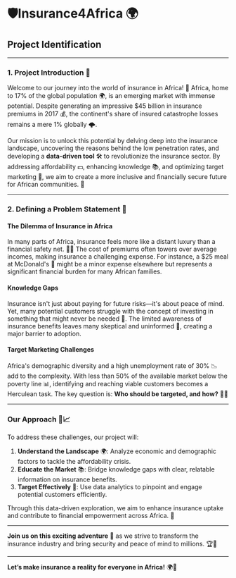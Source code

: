 # 🛡️Insurance4Africa 🌍

## Project Identification

---

### 1. Project Introduction 🚀

Welcome to our journey into the world of insurance in Africa! 🌟 Africa, home to 17% of the global population 🌍, is an emerging market with immense potential. Despite generating an impressive $45 billion in insurance premiums in 2017 💰, the continent's share of insured catastrophe losses remains a mere 1% globally 🌩️.

Our mission is to unlock this potential by delving deep into the insurance landscape, uncovering the reasons behind the low penetration rates, and developing a **data-driven tool** 🛠️ to revolutionize the insurance sector. By addressing affordability 💵, enhancing knowledge 📚, and optimizing target marketing 🎯, we aim to create a more inclusive and financially secure future for African communities. 🤝

---

### 2. Defining a Problem Statement 🧩

#### The Dilemma of Insurance in Africa

In many parts of Africa, insurance feels more like a distant luxury than a financial safety net. 🚫💡 The cost of premiums often towers over average incomes, making insurance a challenging expense. For instance, a $25 meal at McDonald's 🍔 might be a minor expense elsewhere but represents a significant financial burden for many African families.

#### Knowledge Gaps

Insurance isn't just about paying for future risks—it's about peace of mind. Yet, many potential customers struggle with the concept of investing in something that might never be needed 🤔. The limited awareness of insurance benefits leaves many skeptical and uninformed 🧐, creating a major barrier to adoption.

#### Target Marketing Challenges

Africa's demographic diversity and a high unemployment rate of 30% 📉 add to the complexity. With less than 50% of the available market below the poverty line 📊, identifying and reaching viable customers becomes a Herculean task. The key question is: **Who should be targeted, and how?** 🕵️‍♂️

---

### Our Approach 🚀📈

To address these challenges, our project will:

1. **Understand the Landscape** 🌍: Analyze economic and demographic factors to tackle the affordability crisis.
2. **Educate the Market** 📚: Bridge knowledge gaps with clear, relatable information on insurance benefits.
3. **Target Effectively** 🎯: Use data analytics to pinpoint and engage potential customers efficiently.

Through this data-driven exploration, we aim to enhance insurance uptake and contribute to financial empowerment across Africa. 🌟

---

**Join us on this exciting adventure** 🎢 as we strive to transform the insurance industry and bring security and peace of mind to millions. 🏆💼

---

**Let’s make insurance a reality for everyone in Africa!** 🌍💪

